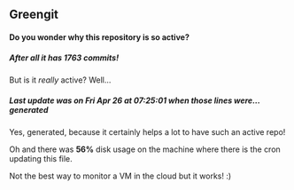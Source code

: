 ## Greengit

#### Do you wonder why this repository is so active?

##### After all it has 1763 commits!

But is it *really* active? Well...

##### Last update was on Fri Apr 26 at 07:25:01 when those lines were... generated

Yes, generated, because it certainly helps a lot to have such an active repo!

Oh and there was **56%** disk usage on the machine
where there is the cron updating this file.

Not the best way to monitor a VM in the cloud but it works! :)
